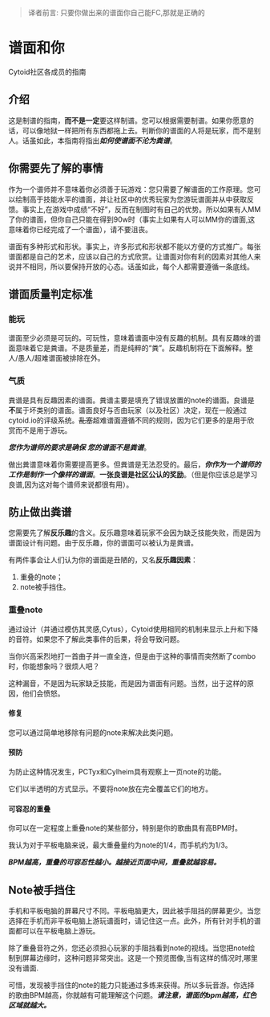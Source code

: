 > 译者前言: 只要你做出来的谱面你自己能FC,那就是正确的

# 谱面和你



Cytoid社区各成员的指南



## 介绍

这是制谱的指南，**而不是一定**要这样制谱。您可以根据需要制谱。如果你愿意的话，可以像地狱一样把所有东西都拖上去。判断你的谱面的人将是玩家，而不是别人。话虽如此，本指南将指出***如何使谱面不沦为粪谱***。







## 你需要先了解的事情 

作为一个谱师并不意味着你必须善于玩游戏：您只需要了解谱面的工作原理。您可以绘制高于技能水平的谱面，并让社区中的优秀玩家为您游玩谱面并从中获取反馈。事实上,在游戏中成绩“不好”，反而在制图时有自己的优势。所以如果有人MM了你的谱面，但你自己只能在得到90w时（事实上如果有人可以MM你的谱面,这意味着你已经完成了一个谱面），请不要沮丧。

谱面有多种形式和形状。事实上，许多形式和形状都不能以方便的方式推广。每张谱面都是自己的艺术，应该以自己的方式欣赏。让谱面对你有利的因素对其他人来说并不相同，所以要保持开放的心态。话虽如此，每个人都需要遵循一条底线。







## 谱面质量判定标准

### 能玩

谱面至少必须是可玩的。可玩性，意味着谱面中没有反趣的机制。具有反趣味的谱面意味着它是粪谱。不是质量差，而是纯粹的“粪”。反趣机制将在下面解释。整人/愚人/超难谱面被排除在外。



### 气质

粪谱是具有反趣因素的谱面。粪谱主要是填充了错误放置的note的谱面。良谱是**不**属于坏类别的谱面。谱面良好与否由玩家（以及社区）决定，现在一般通过cytoid.io的评级系统。~~乱塞~~超难谱面遵循不同的规则，因为它们更多的是用于欣赏而不是用于游玩。



***您作为谱师的要求是确保*** ***您的谱面不是粪谱***。

做出粪谱意味着你需要提高更多。但粪谱是无法忍受的。最后，***你作为一个谱师的工作是制作一个像样的谱面***。**一张良谱是社区公认的奖励**。（但是你应该总是学习良谱,因为这对每个谱师来说都很有用）。







## 防止做出粪谱

您需要先了解**反乐趣**的含义。反乐趣意味着玩家不会因为缺乏技能失败，而是因为谱面设计有问题。由于反乐趣，你的谱面可以被认为是粪谱。

有两件事会让人们认为你的谱面是丑陋的，又名**反乐趣因素**：

1. 重叠的note；
2. note被手挡住。



### 重叠note

通过设计（并通过模仿其灵感,Cytus），Cytoid使用相同的机制来显示上升和下降的音符。如果您不了解此类事件的后果，将会导致问题。

当你兴高采烈地打一首曲子并一直全连，但是由于这种的事情而突然断了combo时，你能想象吗？很烦人吧？

这种漏音，不是因为玩家缺乏技能，而是因为谱面有问题。当然，出于这样的原因，他们会愤怒。



#### 修复

您可以通过简单地移除有问题的note来解决此类问题。



#### 预防

为防止这种情况发生，PCTyx和Cylheim具有观察上一页note的功能。

它们以半透明的方式显示。不要将note放在完全覆盖它们的地方。



#### 可容忍的重叠

你可以在一定程度上重叠note的某些部分，特别是你的歌曲具有高BPM时。

我认为对于平板电脑来说，最大重叠量约为note的1/4，而手机约为1/3。

***BPM越高，重叠的可容忍性越小。越接近页面中间，重叠就越容易。***







## Note被手挡住

手机和平板电脑的屏幕尺寸不同。平板电脑更大，因此被手阻挡的屏幕更少。当您选择在手机而非平板电脑上游玩谱面时，请记住这一点。此外，所有针对手机的谱面都可以在平板电脑上游玩。

除了重叠音符之外，您还必须担心玩家的手阻挡看到note的视线。当您把note绘制到屏幕边缘时，这种问题非常突出。这是一个预览图像,当有这样的情况时,哪里没有谱面.


可惜，发现被手挡住的note的能力只能通过多练来获得。所以多玩音游。你选择的歌曲BPM越高，你就越有可能理解这个问题。***请注意，谱面的bpm越高，红色区域就越大。***

